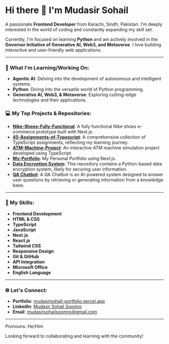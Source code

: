# Hi there 👋 I'm Mudasir Sohail

A passionate **Frontend Developer** from Karachi, Sindh, Pakistan. I'm deeply interested in the world of coding and constantly expanding my skill set.

Currently, I'm focused on learning **Python** and am actively involved in the **Governor Initiative of Generative AI, Web3, and Metaverse**. I love building interactive and user-friendly web applications.

---

### 🚀 What I'm Learning/Working On:
* **Agentic AI**: Delving into the development of autonomous and intelligent systems.
* **Python**: Diving into the versatile world of Python programming.
* **Generative AI, Web3, & Metaverse**: Exploring cutting-edge technologies and their applications.

### 💻 My Top Projects & Repositories:
* **[Nike-Shoes-Fully-Functional](https://github.com/mudasirsohail/Nike-Shoes-Fully-Functional)**: A fully functional Nike shoes e-commerce prototype built with Next.js.
* **[45-Assignments-of-Typescript](https://github.com/mudasirsohail/45-Assignments-of-Typescript)**: A comprehensive collection of TypeScript assignments, reflecting my learning journey.
* **[ATM-Machine-Project](https://github.com/mudasirsohail/ATM-Machine-Project)**: An interactive ATM machine simulation project developed using TypeScript.
* **[My-Portfolio](https://github.com/mudasirsohail/MyyPortfolio)**: My Personal Portfolio using Next.js.
* **[Data Encryption System](https://github.com/mudasirsohail/Data-Encryption-System)**: This repository contains a Python-based data encryption system, likely for securing user information.
* **[QA Chatbot](https://github.com/mudasirsohail/QA-chatbot-with-authentication)**: A QA Chatbot is an AI-powered system designed to answer user questions by retrieving or generating information from a knowledge base.
---

### 🌱 My Skills:
* **Frontend Development**
* **HTML & CSS**
* **TypeScript**
* **JavaScript**
* **Next.js**
* **React.js**
* **Tailwind CSS**
* **Responsive Design**
* **Git & GitHub**
* **API Integration**
* **Microsoft Office**
* **English Language**

---

### 🌐 Let's Connect:
* **Portfolio**: [mudasirsohail-portfolio.vercel.app](https://mudasirsohail-portfolio.vercel.app/)
* **LinkedIn**: [Mudasir Sohail Soomro](https://www.linkedin.com/in/mudasir-sohail-soomro-98b399257)
* **Email**: mudasirsohailsoomro@gmail.com

---

Pronouns: He/Him

Looking forward to collaborating and learning with the community!
